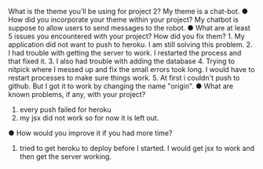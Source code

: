 What is the theme you’ll be using for project 2?
    My theme is a chat-bot. 
● How did you incorporate your theme within your project?
    My chatbot is suppose to allow users to send messages to the robot.
● What are at least 5 issues you encountered with your project? How did you fix them?
    1. My application did not want to push to heroku. I am still solving this problem.
    2. I had trouble with getting the server to work. I restarted the process and that fixed it.
    3. I also had trouble with adding the database
    4. Trying to nitpick where I messed up and fix the small errors took long. I would have 
    to restart processes to make sure things work.
    5. At first i couldn't push to github. But I got it to work by changing the name "origin".
● What are known problems, if any, with your project?
1. every push failed for heroku 
2. my jsx did not work so for now it is left out. 

● How would you improve it if you had more time?
1. tried to get heroku to deploy before I started. I would get jsx to work and then get the server working. 